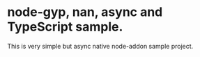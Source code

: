 # node-gyp, nan, async and TypeScript sample.

This is very simple but async native node-addon sample project.
